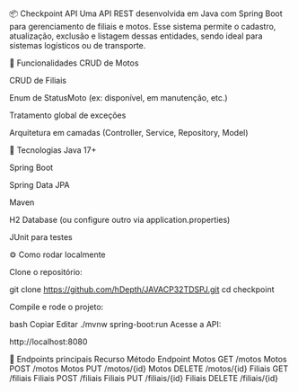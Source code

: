 📦 Checkpoint API
Uma API REST desenvolvida em Java com Spring Boot para gerenciamento de filiais e motos. Esse sistema permite o cadastro, atualização, exclusão e listagem dessas entidades, sendo ideal para sistemas logísticos ou de transporte.

📌 Funcionalidades
CRUD de Motos

CRUD de Filiais

Enum de StatusMoto (ex: disponível, em manutenção, etc.)

Tratamento global de exceções

Arquitetura em camadas (Controller, Service, Repository, Model)

🚀 Tecnologias
Java 17+

Spring Boot

Spring Data JPA

Maven

H2 Database (ou configure outro via application.properties)

JUnit para testes

⚙️ Como rodar localmente

Clone o repositório:

git clone https://github.com/hDepth/JAVACP32TDSPJ.git
cd checkpoint


Compile e rode o projeto:

bash
Copiar
Editar
./mvnw spring-boot:run
Acesse a API:

http://localhost:8080

🔎 Endpoints principais
Recurso	Método	Endpoint
Motos	GET	/motos
Motos	POST	/motos
Motos	PUT	/motos/{id}
Motos	DELETE	/motos/{id}
Filiais	GET	/filiais
Filiais	POST	/filiais
Filiais	PUT	/filiais/{id}
Filiais	DELETE	/filiais/{id}
